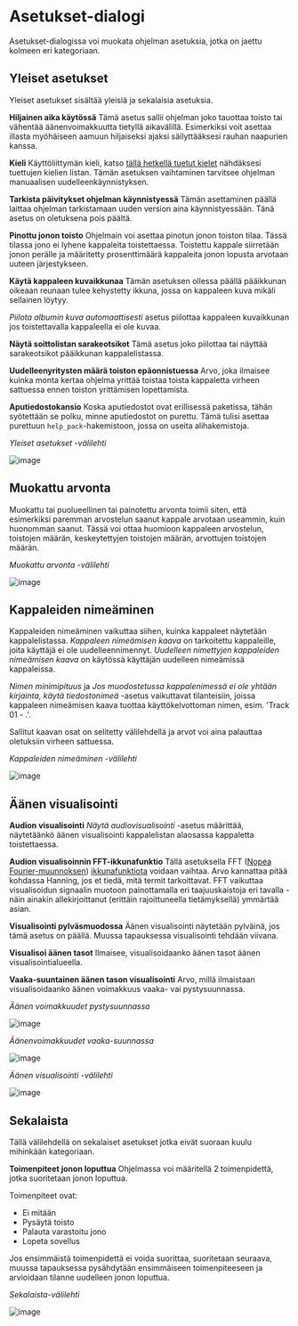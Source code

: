 # Asetukset-dialogi
Asetukset-dialogissa voi muokata ohjelman asetuksia, jotka on jaettu kolmeen eri kategoriaan.

## Yleiset asetukset
Yleiset asetukset sisältää yleisiä ja sekalaisia asetuksia.

**Hiljainen aika käytössä**
Tämä asetus sallii ohjelman joko tauottaa toisto tai vähentää äänenvoimakkuutta tietyllä aikavälillä. Esimerkiksi voit asettaa illasta myöhäiseen aamuun hiljaiseksi ajaksi säilyttääksesi rauhan naapurien kanssa.


**Kieli**
Käyttöliittymän kieli, katso [tällä hetkellä tuetut kielet](supported_languages.md) nähdäksesi tuettujen kielien listan. Tämän asetuksen vaihtaminen tarvitsee ohjelman manuaalisen uudelleenkäynnistyksen.

**Tarkista päivitykset ohjelman käynnistyessä**
Tämän asettaminen päällä laittaa ohjelman tarkistamaan uuden version aina käynnistyessään. Tänä asetus on oletuksena pois päältä.

**Pinottu jonon toisto**
Ohjelmain voi asettaa pinotun jonon toiston tilaa. Tässä tilassa jono ei lyhene kappaleita toistettaessa. Toistettu kappale siirretään jonon perälle ja määritetty prosenttimäärä kappaleita jonon lopusta arvotaan uuteen järjestykseen.

**Käytä kappaleen kuvaikkunaa**
Tämän asetuksen ollessa päällä pääikkunan oikeaan reunaan tulee kehystetty ikkuna, jossa on kappaleen kuva mikäli sellainen löytyy.

*Piilota albumin kuva automaattisesti* asetus piilottaa kappaleen kuvaikkunan jos toistettavalla kappaleella ei ole kuvaa.

**Näytä soittolistan sarakeotsikot**
Tämä asetus joko piilottaa tai näyttää sarakeotsikot pääikkunan kappalelistassa.

**Uudelleenyritysten määrä toiston epäonnistuessa**
Arvo, joka ilmaisee kuinka monta kertaa ohjelma yrittää toistaa toista kappaletta virheen sattuessa ennen toiston yrittämisen lopettamista.

**Aputiedostokansio**
Koska aputiedostot ovat erillisessä paketissa, tähän syötettään se polku, minne aputiedostot on purettu. Tämä tulisi asettaa purettuun `help_pack`-hakemistoon, jossa on useita alihakemistoja.

*Yleiset asetukset -välilehti*

![image](img/settings1.png)

## Muokattu arvonta
Muokattu tai puolueellinen tai painotettu arvonta toimii siten, että esimerkiksi paremman arvostelun saanut kappale arvotaan useammin, kuin huonomman saanut. Tässä voi ottaa huomioon kappaleen arvostelun, toistojen määrän, keskeytettyjen toistojen määrän, arvottujen toistojen määrän.

*Muokattu arvonta -välilehti*

![image](img/settings2.png)

## Kappaleiden nimeäminen
Kappaleiden nimeäminen vaikuttaa siihen, kuinka kappaleet näytetään kappalelistassa. *Kappaleen nimeämisen kaava* on tarkoitettu kappaleille, joita käyttäjä ei ole uudelleennimennyt. *Uudelleen nimettyjen kappaleiden nimeämisen kaava* on käytössä käyttäjän uudelleen nimeämissä kappaleissa.

*Nimen minimipituus* ja *Jos muodostetussa kappalenimessä ei ole yhtään kirjainta, käytä tiedostonimeä* -asetus vaikuttavat tilanteisiin, joissa kappaleen nimeämisen kaava tuottaa käyttökelvottoman nimen, esim. 'Track 01 - .'.

Sallitut kaavan osat on selitetty välilehdellä ja arvot voi aina palauttaa oletuksiin virheen sattuessa.

*Kappaleiden nimeäminen -välilehti*

![image](img/settings3.png)

## Äänen visualisointi

**Audion visualisointi**
*Näytä audiovisualisointi* -asetus määrittää, näytetäänkö äänen visualisointi kappalelistan alaosassa kappaletta toistettaessa.

**Audion visualisoinnin FFT-ikkunafunktio**
Tällä asetuksella FFT ([Nopea Fourier-muunnoksen](https://fi.wikipedia.org/wiki/Fourier-muunnos#FFT)) [ikkunafunktiota](https://en.wikipedia.org/wiki/Window_function) voidaan vaihtaa. Arvo kannattaa pitää kohdassa Hanning, jos et tiedä, mitä termit tarkoittavat. FFT vaikuttaa visualisoidun signaalin muotoon painottamalla eri taajuuskaistoja eri tavalla - näin ainakin allekirjoittanut (erittäin rajoittuneella tietämyksellä) ymmärtää asian.

**Visualisointi pylväsmuodossa**
Äänen visualisointi näytetään pylväinä, jos tämä asetus on päällä. Muussa tapauksessa visualisointi tehdään viivana.

**Visualisoi äänen tasot**
Ilmaisee, visualisoidaanko äänen tasot äänen visualisointialueella.

**Vaaka-suuntainen äänen tason visualisointi**
Arvo, millä ilmaistaan visualisoidaanko äänen voimakkuus vaaka- vai pystysuunnassa.

*Äänen voimakkuudet pystysuunnassa*

![image](img/audio_visualization1.png)

*Äänenvoimakkuudet vaaka-suunnassa*

![image](img/audio_visualization2.png)


*Äänen visualisointi -välilehti*

![image](img/settings4.png)

## Sekalaista
Tällä välilehdellä on sekalaiset asetukset jotka eivät suoraan kuulu mihinkään kategoriaan.

**Toimenpiteet jonon loputtua**
Ohjelmassa voi määritellä 2 toimenpidettä, jotka suoritetaan jonon loputtua.

Toimenpiteet ovat:

* Ei mitään
* Pysäytä toisto
* Palauta varastoitu jono
* Lopeta sovellus

Jos ensimmäistä toimenpidettä ei voida suorittaa, suoritetaan seuraava, muussa tapauksessa pysähdytään ensimmäiseen toimenpiteeseen ja arvioidaan tilanne uudelleen jonon loputtua.

*Sekalaista-välilehti*

![image](img/settings5.png)
